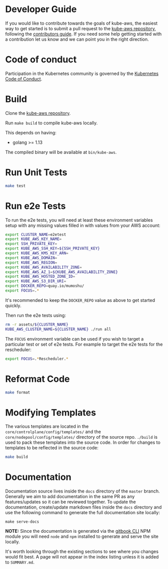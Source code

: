 # Developer Guide

If you would like to contribute towards the goals of kube-aws, the easiest way to get started is to submit a pull request to the [kube-aws repository](https://github.com/kubernetes-incubator/kube-aws/), following the [contributors guide](https://github.com/kubernetes-incubator/kube-aws/blob/master/CONTRIBUTING.md). If you need some help getting started with a contribution let us know and we can point you in the right direction.

# Code of conduct

Participation in the Kubernetes community is governed by the [Kubernetes Code of Conduct](https://github.com/kubernetes-incubator/kube-aws/blob/master/code-of-conduct.md).

# Build

Clone the [kube-aws repository](https://github.com/kubernetes-incubator/kube-aws).

Run `make build` to compile kube-aws locally.

This depends on having:

* golang &gt;= 1.13

The compiled binary will be available at `bin/kube-aws`.

# Run Unit Tests

```bash
make test
```

# Run e2e Tests

To run the e2e tests, you will need at least these environment variables setup with any missing values filled in with values from your AWS account:

```bash
export CLUSTER_NAME=e2etest
export KUBE_AWS_KEY_NAME=
export SSH_PRIVATE_KEY=
export KUBE_AWS_SSH_KEY=${SSH_PRIVATE_KEY}
export KUBE_AWS_KMS_KEY_ARN=
export KUBE_AWS_DOMAIN=
export KUBE_AWS_REGION=
export KUBE_AWS_AVAILABILITY_ZONE=
export KUBE_AWS_AZ_1=${KUBE_AWS_AVAILABILITY_ZONE}
export KUBE_AWS_HOSTED_ZONE_ID=
export KUBE_AWS_S3_DIR_URI=
export DOCKER_REPO=quay.io/mumoshu/
export FOCUS=.*
```

It's recommended to keep the `DOCKER_REPO` value as above to get started quickly.

Then run the e2e tests using:

```bash
rm -r assets/${CLUSTER_NAME}
KUBE_AWS_CLUSTER_NAME=${CLUSTER_NAME} ./run all
```

The `FOCUS` environment variable can be used if you wish to target a particular test or set of e2e tests. For example to target the e2e tests for the rescheduler:

```bash
export FOCUS=.*Rescheduler.*
```

# Reformat Code

```bash
make format
```

# Modifying Templates

The various templates are located in the `core/controlplane/config/templates/` and the `core/nodepool/config/templates/` directory of the source repo. `./build` is used to pack these templates into the source code. In order for changes to templates to be reflected in the source code:

```bash
make build
```

# Documentation

Documentation source lives inside the `docs` directory of the `master` branch. Generally we aim to add documentation in the same PR as any features/updates so it can be reviewed together. To update the documentation, create/update markdown files inside the `docs` directory and use the following command to generate the full documentation site locally:

```
make serve-docs
```

__NOTE:__ Since the documentation is generated via the [gitbook CLI](https://www.npmjs.com/package/gitbook-cli) NPM module you will need `node` and `npm` installed to generate and serve the site locally.

It's worth looking through the existing sections to see where you changes would fit best. A page will not appear in the index listing unless it is added to `SUMMARY.md`.
